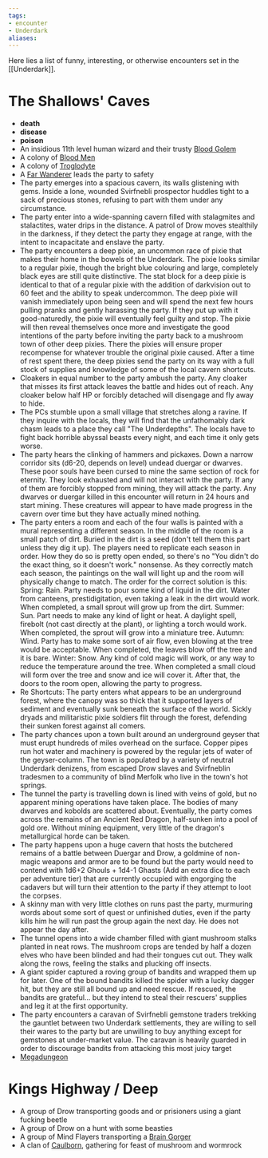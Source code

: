 ```yaml
---
tags: 
- encounter
- Underdark
aliases:
---
```


Here lies a list of funny, interesting, or otherwise encounters set in the [[Underdark]].

# The Shallows' Caves
- **death**
- **disease**
- **poison**
- An insidious 11th level human wizard and their trusty [Blood Golem](https://www.5esrd.com/database/creature/blood-golem/)
- A colony of [Blood Men](https://www.5esrd.com/database/creature/bloodman/)
- A colony of [Troglodyte]()
- A [Far Wanderer](https://www.5esrd.com/database/creature/far-wanderer/) leads the party to safety
- The party emerges into a spacious cavern, its walls glistening with gems. Inside a lone, wounded Svirfnebli prospector huddles tight to a sack of precious stones, refusing to part with them under any circumstance.
- The party enter into a wide-spanning cavern filled with stalagmites and stalactites, water drips in the distance. A patrol of Drow moves stealthily in the darkness, if they detect the party they engage at range, with the intent to incapacitate and enslave the party.
- The party encounters a deep pixie, an uncommon race of pixie that makes their home in the bowels of the Underdark. The pixie looks similar to a regular pixie, though the bright blue colouring and large, completely black eyes are still quite distinctive. The stat block for a deep pixie is identical to that of a regular pixie with the addition of darkvision out to 60 feet and the ability to speak undercommon. The deep pixie will vanish immediately upon being seen and will spend the next few hours pulling pranks and gently harassing the party. If they put up with it good-naturedly, the pixie will eventually feel guilty and stop. The pixie will then reveal themselves once more and investigate the good intentions of the party before inviting the party back to a mushroom town of other deep pixies. There the pixies will ensure proper recompense for whatever trouble the original pixie caused. After a time of rest spent there, the deep pixies send the party on its way with a full stock of supplies and knowledge of some of the local cavern shortcuts.
- Cloakers in equal number to the party ambush the party. Any cloaker that misses its first attack leaves the battle and hides out of reach. Any cloaker below half HP or forcibly detached will disengage and fly away to hide.
- The PCs stumble upon a small village that stretches along a ravine. If they inquire with the locals, they will find that the unfathomably dark chasm leads to a place they call "The Underdepths". The locals have to fight back horrible abyssal beasts every night, and each time it only gets worse.
- The party hears the clinking of hammers and pickaxes. Down a narrow corridor sits (d6-20, depends on level) undead duergar or dwarves. These poor souls have been cursed to mine the same section of rock for eternity. They look exhausted and will not interact with the party. If any of them are forcibly stopped from mining, they will attack the party. Any dwarves or duergar killed in this encounter will return in 24 hours and start mining. These creatures will appear to have made progress in the cavern over time but they have actually mined nothing.
- The party enters a room and each of the four walls is painted with a mural representing a different season. In the middle of the room is a small patch of dirt. Buried in the dirt is a seed (don't tell them this part unless they dig it up). The players need to replicate each season in order. How they do so is pretty open ended, so there's no "You didn't do the exact thing, so it doesn't work." nonsense. As they correctly match each season, the paintings on the wall will light up and the room will physically change to match. The order for the correct solution is this: Spring: Rain. Party needs to pour some kind of liquid in the dirt. Water from canteens, prestidigitation, even taking a leak in the dirt would work. When completed, a small sprout will grow up from the dirt. Summer: Sun. Part needs to make any kind of light or heat. A daylight spell, firebolt (not cast directly at the plant), or lighting a torch would work. When completed, the sprout will grow into a miniature tree. Autumn: Wind. Party has to make some sort of air flow, even blowing at the tree would be acceptable. When completed, the leaves blow off the tree and it is bare. Winter: Snow. Any kind of cold magic will work, or any way to reduce the temperature around the tree. When completed a small cloud will form over the tree and snow and ice will cover it. After that, the doors to the room open, allowing the party to progress.
- Re Shortcuts: The party enters what appears to be an underground forest, where the canopy was so thick that it supported layers of sediment and eventually sunk beneath the surface of the world. Sickly dryads and militaristic pixie soldiers flit through the forest, defending their sunken forest against all comers.
- The party chances upon a town built around an underground geyser that must erupt hundreds of miles overhead on the surface. Copper pipes run hot water and machinery is powered by the regular jets of water of the geyser-column. The town is populated by a variety of neutral Underdark denizens, from escaped Drow slaves and Svirfneblin tradesmen to a community of blind Merfolk who live in the town's hot springs.
- The tunnel the party is travelling down is lined with veins of gold, but no apparent mining operations have taken place. The bodies of many dwarves and kobolds are scattered about. Eventually, the party comes across the remains of an Ancient Red Dragon, half-sunken into a pool of gold ore. Without mining equipment, very little of the dragon's metallurgical horde can be taken.
- The party happens upon a huge cavern that hosts the butchered remains of a battle between Duergar and Drow, a goldmine of non-magic weapons and armor are to be found but the party would need to contend with 1d6+2 Ghouls + 1d4-1 Ghasts (Add an extra dice to each per adventure tier) that are currently occupied with engorging the cadavers but will turn their attention to the party if they attempt to loot the corpses.
- A skinny man with very little clothes on runs past the party, murmuring words about some sort of quest or unfinished duties, even if the party kills him he will run past the group again the next day. He does not appear the day after.
- The tunnel opens into a wide chamber filled with giant mushroom stalks planted in neat rows. The mushroom crops are tended by half a dozen elves who have been blinded and had their tongues cut out. They walk along the rows, feeling the stalks and plucking off insects.
- A giant spider captured a roving group of bandits and wrapped them up for later. One of the bound bandits killed the spider with a lucky dagger hit, but they are still all bound up and need rescue. If rescued, the bandits are grateful... but they intend to steal their rescuers' supplies and leg it at the first opportunity.
- The party encounters a caravan of Svirfnebli gemstone traders trekking the gauntlet between two Underdark settlements, they are willing to sell their wares to the party but are unwilling to buy anything except for gemstones at under-market value. The caravan is heavily guarded in order to discourage bandits from attacking this most juicy target
- [Megadungeon](https://anyflip.com/vbea/zsbi)
# Kings Highway / Deep
- A group of Drow transporting goods and or prisioners using a giant fucking beetle
- A group of Drow on a hunt with some beasties
- A group of Mind Flayers transporting a [Brain Gorger](https://www.5esrd.com/database/creature/brain-gorger/)
- A clan of [Caulborn](https://www.5esrd.com/database/creature/caulborn/), gathering for feast of mushroom and wormrock

